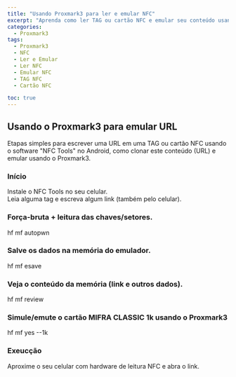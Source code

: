 ```yaml
---
title: "Usando Proxmark3 para ler e emular NFC"
excerpt: "Aprenda como ler TAG ou cartão NFC e emular seu conteúdo usando o Proxmark3."
categories:
  - Proxmark3
tags:
  - Proxmark3
  - NFC
  - Ler e Emular
  - Ler NFC
  - Emular NFC
  - TAG NFC
  - Cartão NFC

toc: true
---
```


## Usando o Proxmark3 para emular URL

Etapas simples para escrever uma URL em uma TAG ou cartão NFC usando o software "NFC Tools" no Android, como clonar este conteúdo (URL) e emular usando o Proxmark3.  

### Início

  Instale o NFC Tools no seu celular.  
  Leia alguma tag e escreva algum link (também pelo celular).  

### Força-bruta + leitura das chaves/setores.

  hf mf autopwn

### Salve os dados na memória do emulador.

  hf mf esave

### Veja o conteúdo da memória (link e outros dados).

  hf mf review

### Simule/emute o cartão MIFRA CLASSIC 1k usando o Proxmark3

  hf mf yes --1k

### Exeucção
Aproxime o seu celular com hardware de leitura NFC e abra o link.
